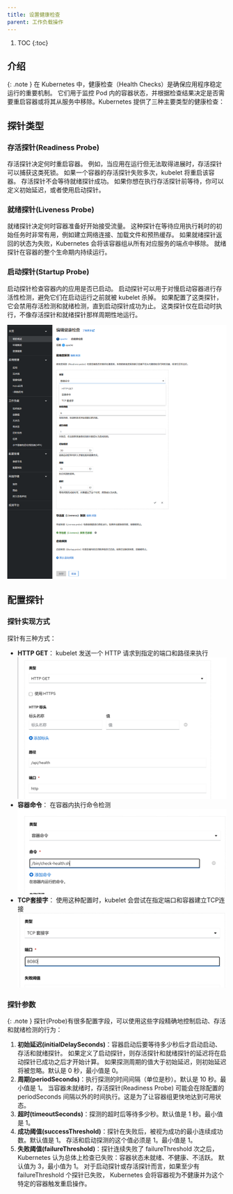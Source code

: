 ```yaml
---
title: 设置健康检查
parent: 工作负载操作
---
```



1. TOC
{:toc}

## 介绍

{: .note }
在 Kubernetes 中，健康检查（Health Checks）是确保应用程序稳定运行的重要机制。
它们用于监控 Pod 内的容器状态，并根据检查结果决定是否需要重启容器或将其从服务中移除。Kubernetes 提供了三种主要类型的健康检查：

## 探针类型

### 存活探针(Readiness Probe)

存活探针决定何时重启容器。 例如，当应用在运行但无法取得进展时，存活探针可以捕获这类死锁。
如果一个容器的存活探针失败多次，kubelet 将重启该容器。
存活探针不会等待就绪探针成功。 如果你想在执行存活探针前等待，你可以定义初始延迟，或者使用启动探针。

### 就绪探针(Liveness Probe)

就绪探针决定何时容器准备好开始接受流量。 这种探针在等待应用执行耗时的初始任务时非常有用，例如建立网络连接、加载文件和预热缓存。
如果就绪探针返回的状态为失败，Kubernetes 会将该容器组从所有对应服务的端点中移除。
就绪探针在容器的整个生命期内持续运行。

### 启动探针(Startup Probe)

启动探针检查容器内的应用是否已启动。 启动探针可以用于对慢启动容器进行存活性检测，避免它们在启动运行之前就被 kubelet 杀掉。
如果配置了这类探针，它会禁用存活检测和就绪检测，直到启动探针成功为止。
这类探针仅在启动时执行，不像存活探针和就绪探针那样周期性地运行。

![](imgs/edit-health-checks.png)

## 配置探针

### 探针实现方式

探针有三种方式：

- **HTTP GET**： kubelet 发送一个 HTTP 请求到指定的端口和路径来执行
![](imgs/http.png)
- **容器命令**： 在容器内执行命令检测
![](imgs/command.png)
- **TCP套接字**： 使用这种配置时，kubelet 会尝试在指定端口和容器建立TCP连接
![](imgs/tcp.png)

### 探针参数

{: .note }
探针(Probe)有很多配置字段，可以使用这些字段精确地控制启动、存活和就绪检测的行为：

1. **初始延迟(initialDelaySeconds)**：容器启动后要等待多少秒后才启动启动、存活和就绪探针。 如果定义了启动探针，则存活探针和就绪探针的延迟将在启动探针已成功之后才开始计算。 如果探测周期的值大于初始延迟，则初始延迟将被忽略。默认是 0 秒，最小值是 0。
2. **周期(periodSeconds)**：执行探测的时间间隔（单位是秒）。默认是 10 秒。最小值是 1。 当容器未就绪时，存活探针(Readiness Probe) 可能会在除配置的 periodSeconds 间隔以外的时间执行。这是为了让容器组更快地达到可用状态。
3. **超时(timeoutSeconds)**：探测的超时后等待多少秒。默认值是 1 秒。最小值是 1。
4. **成功阈值(successThreshold)**：探针在失败后，被视为成功的最小连续成功数。默认值是 1。 存活和启动探测的这个值必须是 1。最小值是 1。
5. **失败阈值(failureThreshold)**：探针连续失败了 failureThreshold 次之后， Kubernetes 认为总体上检查已失败：容器状态未就绪、不健康、不活跃。 默认值为 3，最小值为 1。 对于启动探针或存活探针而言，如果至少有 failureThreshold 个探针已失败， Kubernetes 会将容器视为不健康并为这个特定的容器触发重启操作。






